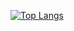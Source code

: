 
[![Top Langs](https://github-readme-stats.vercel.app/api/top-langs/?username=2-chanhee&exclude_repo=Project_wepapp,iot-product-lab)](https://github.com/anuraghazra/github-readme-stats)



